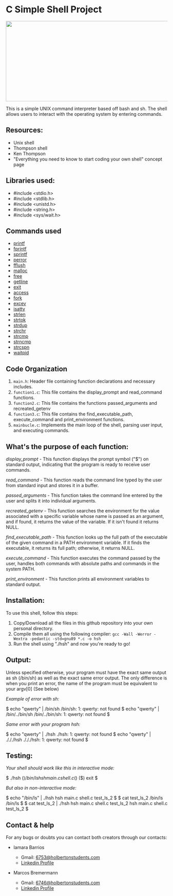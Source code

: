 # **C Simple Shell Project**
<div align="center">
  <a href="https://holbertonschool.uy">
    <img src="https://ml.globenewswire.com/Resource/Download/a08e6c28-55be-44c8-8461-03544f094b38" align="center" height="250" width="800" />
  </a>
</div>

This is a simple UNIX command interpreter based off bash and sh. The shell allows users to interact with the operating system by entering commands.

## Resources:
- Unix shell
- Thompson shell
- Ken Thompson
- "Everything you need to know to start coding your own shell" concept page

## Libraries used:
- #include <stdio.h>
- #include <stdlib.h>
- #include <unistd.h>
- #include <string.h>
- #include <sys/wait.h>

## Commands used
- <a href="https://man7.org/linux/man-pages/man3/printf.3.html" target="_blank">printf</a>
- <a href="https://man7.org/linux/man-pages/man3/fprintf.3p.html" target="_blank">fprintf</a>
- <a href="https://man7.org/linux/man-pages/man3/sprintf.3p.html" target="_blank">sprintf</a>
- <a href="https://man7.org/linux/man-pages/man3/perror.3.html" target="_blank">perror</a>
- <a href="https://man7.org/linux/man-pages/man3/fflush.3.html" target="_blank">fflush</a>
- <a href="https://man7.org/linux/man-pages/man3/malloc.3p.html" target="_blank">malloc</a>
- <a href="https://man7.org/linux/man-pages/man3/free.3.html" target="_blank">free</a>
- <a href="https://man7.org/linux/man-pages/man3/getline.3.html" target="_blank">getline</a>
- <a href="https://man7.org/linux/man-pages/man3/exit.3.html" target="_blank">exit</a>
- <a href="https://man7.org/linux/man-pages/man3/access.3.html" target="_blank">access</a>
- <a href="https://man7.org/linux/man-pages/man3/fork.3.html" target="_blank">fork</a>
- <a href="https://man7.org/linux/man-pages/man3/excev.3.html" target="_blank">excev</a>
- <a href="https://man7.org/linux/man-pages/man3/isatty.3.html" target="_blank">isatty</a>
- <a href="https://man7.org/linux/man-pages/man3/strlen.3.html" target="_blank">strlen</a>
- <a href="https://man7.org/linux/man-pages/man3/strtok.3.html" target="_blank">strtok</a>
- <a href="https://man7.org/linux/man-pages/man3/strdup.3.html" target="_blank">strdup</a>
- <a href="https://man7.org/linux/man-pages/man3/strchr.3.html" target="_blank">strchr</a>
- <a href="https://man7.org/linux/man-pages/man3/strcmp.3.html" target="_blank">strcmp</a>
- <a href="https://man7.org/linux/man-pages/man3/strncmp.3.html" target="_blank">strncmp</a>
- <a href="https://man7.org/linux/man-pages/man3/strcspn.3.html" target="_blank">strcspn</a>
- <a href="https://man7.org/linux/man-pages/man3/waitpid.3.html" target="_blank">waitpid</a>

## Code Organization

1. `main.h`: Header file containing function declarations and necessary includes.
2. `function1.c`: This file contains the display_prompt and read_command functions.
3. `function2.c`: This file contains the functions passed_arguments and recreated_getenv
4. `function3.c`: This file contains the find_executable_path, execute_command and print_environment functions.
5. `mainbucle.c`: Implements the main loop of the shell, parsing user input, and executing commands.

## What's the purpose of each function:

*display_prompt* - This function displays the prompt symbol ("$") on standard output, indicating that the program is ready to receive user commands.

*read_command* - This function reads the command line typed by the user from standard input and stores it in a buffer.

*passed_arguments* - This function takes the command line entered by the user and splits it into individual arguments.

*recreated_getenv* - This function searches the environment for the value associated with a specific variable whose name is passed as an argument, and if found, it returns the value of the variable. If it isn't found it returns NULL.

*find_executable_path* - This function looks up the full path of the executable of the given command in a PATH environment variable. If it finds the executable, it returns its full path; otherwise, it returns NULL.

*execute_command* - This function executes the command passed by the user, handles both commands with absolute paths and commands in the system PATH.

*print_environment* - This function prints all environment variables to standard output.

## Installation:
To use this shell, follow this steps:
1. Copy/Download all the files in this github repository into your own personal directory.
2. Compile them all using the following compiler: `gcc -Wall -Werror -Wextra -pedantic -std=gnu89 *.c -o hsh`
3. Run the shell using "./hsh" and now you're ready to go!

## Output:
Unless specified otherwise, your program must have the exact same output as sh (/bin/sh) as well as the exact same error output.
The only difference is when you print an error, the name of the program must be equivalent to your argv[0] (See below)

*Example of error with sh:*

$ echo "qwerty" | /bin/sh
/bin/sh: 1: qwerty: not found
$ echo "qwerty" | /bin/../bin/sh
/bin/../bin/sh: 1: qwerty: not found
$

*Same error with your program hsh:*

$ echo "qwerty" | ./hsh
./hsh: 1: qwerty: not found
$ echo "qwerty" | ./././hsh
./././hsh: 1: qwerty: not found
$

## Testing:

*Your shell should work like this in interactive mode:*

$ ./hsh
($) /bin/ls
hsh main.c shell.c
($)
($) exit
$

*But also in non-interactive mode:*

$ echo "/bin/ls" | ./hsh
hsh main.c shell.c test_ls_2
$
$ cat test_ls_2
/bin/ls
/bin/ls
$
$ cat test_ls_2 | ./hsh
hsh main.c shell.c test_ls_2
hsh main.c shell.c test_ls_2
$

## Contact & help
For any bugs or doubts you can contact both creators through our contacts:
- Iamara Barrios
    - Gmail: 6753@holbertonstudents.com
    - <a href="https://www.linkedin.com/in/iamara-barrios-6216b026a/">Linkedin Profile</a>

- Marcos Bremermann
    - Gmail: 6746@holbertonstudents.com
    - <a href="https://www.linkedin.com/in/marcos-bremermann-71839423a/">Linkedin Profile</a>
